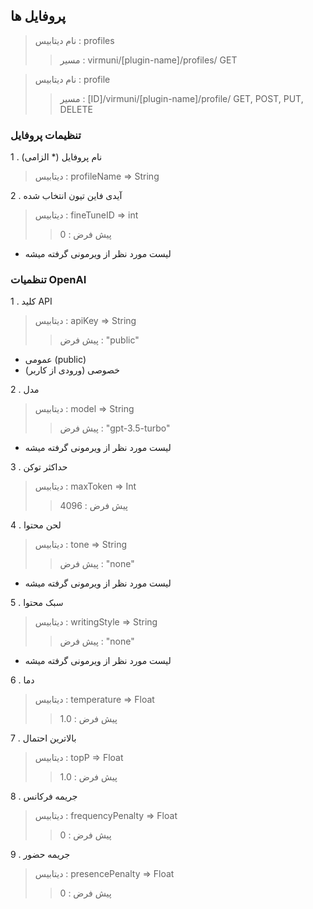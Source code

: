## پروفایل ها

> نام دیتابیس : profiles
> > مسیر : virmuni/[plugin-name]/profiles/
> > GET

> نام دیتابیس : profile
> > مسیر : [ID]/virmuni/[plugin-name]/profile/
> > GET, POST, PUT, DELETE

### تنظیمات پروفایل

1 . نام پروفایل (* الزامی)
> دیتابیس : profileName => String

2 . آیدی فاین تیون انتخاب شده
> دیتابیس : fineTuneID => int
> > پیش فرض : 0
  - لیست مورد نظر از ویرمونی گرفته میشه 

### تنظمیات OpenAI

1 . کلید API
> دیتابیس : apiKey => String
> > پیش فرض : "public"
  - عمومی (public)
  - خصوصی (ورودی از کاربر)

2 . مدل
> دیتابیس : model => String
> > پیش فرض : "gpt-3.5-turbo"
  - لیست مورد نظر از ویرمونی گرفته میشه

3 . حداکثر توکن
> دیتابیس : maxToken => Int
> > پیش فرض : 4096

4 . لحن محتوا
> دیتابیس : tone => String
> > پیش فرض : "none"
  - لیست مورد نظر از ویرمونی گرفته میشه

5 . سبک محتوا
> دیتابیس : writingStyle => String
> >  پیش فرض : "none"
  - لیست مورد نظر از ویرمونی گرفته میشه

6 . دما
> دیتابیس : temperature => Float
> >  پیش فرض : 1.0

7 . بالاترین احتمال
> دیتابیس : topP => Float
> > پیش فرض : 1.0

8 . جریمه فرکانس
> دیتابیس : frequencyPenalty => Float
> > پیش فرض : 0

9 . جریمه حضور
> دیتابیس : presencePenalty => Float
> > پیش فرض : 0
